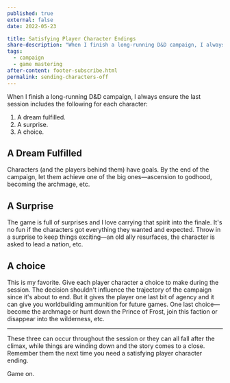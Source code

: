 ```yaml
---
published: true
external: false
date: 2022-05-23

title: Satisfying Player Character Endings
share-description: "When I finish a long-running D&D campaign, I always ensure the last session includes three key things for each character."
tags:
  - campaign
  - game mastering
after-content: footer-subscribe.html
permalink: sending-characters-off
---
```


When I finish a long-running D&D campaign, I always ensure the last session includes the following for each character:

1. A dream fulfilled.
2. A surprise.
3. A choice.

## A Dream Fulfilled
Characters (and the players behind them) have goals. By the end of the campaign, let them achieve one of the big ones—ascension to godhood, becoming the archmage, etc. 

## A Surprise
The game is full of surprises and I love carrying that spirit into the finale. It's no fun if the characters got everything they wanted and expected. Throw in a surprise to keep things exciting—an old ally resurfaces, the character is asked to lead a nation, etc.

## A choice
This is my favorite. Give each player character a choice to make during the session. The decision shouldn't influence the trajectory of the campaign since it's about to end. But it gives the player one last bit of agency and it can give you worldbuilding ammunition for future games. One last choice—become the archmage or hunt down the Prince of Frost, join this faction or disappear into the wilderness, etc. 

---

These three can occur throughout the session or they can all fall after the climax, while things are winding down and the story comes to a close. Remember them the next time you need a satisfying player character ending.

Game on.